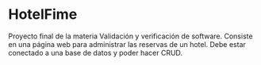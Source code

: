 # HotelFime
Proyecto final de la materia Validación y verificación de software. Consiste en una página web para administrar las reservas de un hotel. Debe estar conectado a una base de datos y poder hacer CRUD.
